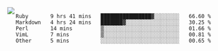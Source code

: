 

<a href="https://github.com/anuraghazra/github-readme-stats">
  <img align="left" src="https://github-readme-stats.vercel.app/api?username=kfly8&count_private=true&show_icons=true&theme=calm" />
</a>


<!--START_SECTION:waka-->

```text
Ruby       9 hrs 41 mins   ████████████████▓░░░░░░░░   66.60 %
Markdown   4 hrs 24 mins   ███████▓░░░░░░░░░░░░░░░░░   30.25 %
Perl       14 mins         ▒░░░░░░░░░░░░░░░░░░░░░░░░   01.66 %
VimL       7 mins          ▒░░░░░░░░░░░░░░░░░░░░░░░░   00.81 %
Other      5 mins          ░░░░░░░░░░░░░░░░░░░░░░░░░   00.65 %
```

<!--END_SECTION:waka-->
